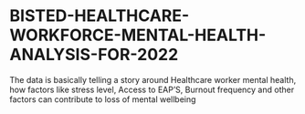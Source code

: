 # BISTED-HEALTHCARE-WORKFORCE-MENTAL-HEALTH-ANALYSIS-FOR-2022
The data is basically telling a story around Healthcare worker mental health, how factors like stress level, Access to EAP’S, Burnout frequency and other factors can contribute to loss of mental wellbeing
